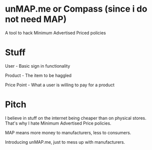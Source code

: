 unMAP.me or Compass (since i do not need MAP)
=========

A tool to hack Minimum Advertised Priced policies


Stuff
=====

User - Basic sign in functionality

Product - The item to be haggled

Price Point - What a user is willing to pay for a product


Pitch
=====

I believe in stuff on the internet being cheaper than on physical stores. That's why I hate Minimum Advertised Price policies.

MAP means more money to manufacturers, less to consumers.

Introducing unMAP.me, just to mess up with manufacturers.